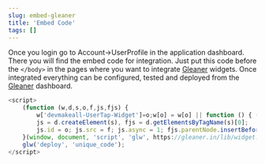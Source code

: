 ```yaml
---
slug: embed-gleaner
title: 'Embed Code'
tags: []
---
```


Once you login go to Account->UserProfile in the application dashboard. There you will find the embed code for integration. Just put this code before the `</body>` in the pages where you want to integrate [Gleaner](https://gleaner.in) widgets. Once integrated everything can be configured, tested and deployed from the [Gleaner](https://gleaner.in) dashboard.


```js
<script>
    (function (w,d,s,o,f,js,fjs) {
        w['devmakeall-UserTap-Widget']=o;w[o] = w[o] || function () { (w[o].q = w[o].q || []).push(arguments) };
        js = d.createElement(s), fjs = d.getElementsByTagName(s)[0];
        js.id = o; js.src = f; js.async = 1; fjs.parentNode.insertBefore(js, fjs);
    }(window, document, 'script', 'glw', https://gleaner.in/lib/widget.js));
    glw('deploy', 'unique_code');
</script>
```